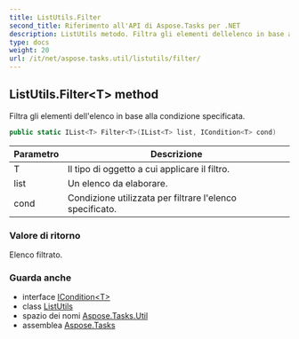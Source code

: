 ```yaml
---
title: ListUtils.Filter
second_title: Riferimento all'API di Aspose.Tasks per .NET
description: ListUtils metodo. Filtra gli elementi dellelenco in base alla condizione specificata.
type: docs
weight: 20
url: /it/net/aspose.tasks.util/listutils/filter/
---
```

## ListUtils.Filter&lt;T&gt; method

Filtra gli elementi dell'elenco in base alla condizione specificata.

```csharp
public static IList<T> Filter<T>(IList<T> list, ICondition<T> cond)
```

| Parametro | Descrizione |
| --- | --- |
| T | Il tipo di oggetto a cui applicare il filtro. |
| list | Un elenco da elaborare. |
| cond | Condizione utilizzata per filtrare l'elenco specificato. |

### Valore di ritorno

Elenco filtrato.

### Guarda anche

* interface [ICondition&lt;T&gt;](../../icondition-1/)
* class [ListUtils](../)
* spazio dei nomi [Aspose.Tasks.Util](../../listutils/)
* assemblea [Aspose.Tasks](../../../)


